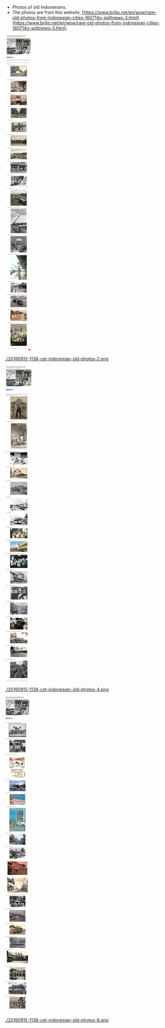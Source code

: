 * Photos of old Indonesians.
* The photos are from this website, [https://www.brilio.net/en/wow/rare-old-photos-from-indonesian-cities-160714o-splitnews-3.html](https://www.brilio.net/en/wow/rare-old-photos-from-indonesian-cities-160714o-splitnews-3.html).

![./20160915-1138-cet-indonesian-old-photos-1.png](./20160915-1138-cet-indonesian-old-photos-1.png)

[./20160915-1138-cet-indonesian-old-photos-2.png](./20160915-1138-cet-indonesian-old-photos-2.png)

![./20160915-1138-cet-indonesian-old-photos-3.png](./20160915-1138-cet-indonesian-old-photos-3.png)

[./20160915-1138-cet-indonesian-old-photos-4.png](./20160915-1138-cet-indonesian-old-photos-4.png)

![./20160915-1138-cet-indonesian-old-photos-5.png](./20160915-1138-cet-indonesian-old-photos-5.png)

[./20160915-1138-cet-indonesian-old-photos-6.png](./20160915-1138-cet-indonesian-old-photos-6.png)